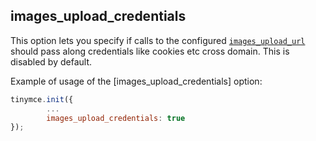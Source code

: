 ## images_upload_credentials

This option lets you specify if calls to the configured [`images_upload_url`](images-upload-url) should pass along credentials like cookies etc cross domain. This is disabled by default.

Example of usage of the [images_upload_credentials] option:

```js
tinymce.init({
        ...
        images_upload_credentials: true
});
```
